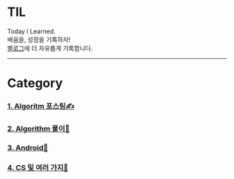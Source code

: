 # TIL

Today I Learned.  
배움을, 성장을 기록하자!  
[벨로그](https://velog.io/@kuronuma_daisy)에 더 자유롭게 기록합니다.


---    

# Category    

### [1. Algoritm 포스팅✍️](https://github.com/yndoo/TIL/tree/main/%EC%95%8C%EA%B3%A0%EB%A6%AC%EC%A6%98)  
### [2. Algorithm 풀이🧵](https://github.com/yndoo/algorithm-study)
### [3. Android📱](https://github.com/yndoo/TIL/tree/main/Android)  
### [4. CS 및 여러 가지📖](https://github.com/yndoo/TIL/tree/main/CS)  

<!-- 
<details>
<summary>Android(with kotlin)</summary>
<div markdown="1">       

* TIL 2023-06-26 - [com.google.gson.stream.MalformedJsonException: Unterminated object at line 관련 에러](https://github.com/yndoo/TIL/blob/main/Android/com.google.gson.stream.MalformedJsonException%3A%20Unterminated%20object%20at%20line%20%EA%B4%80%EB%A0%A8%20%EC%97%90%EB%9F%AC.md)
* TIL 2023-07-01 - [Kotlin 기초 - 변수와 함수](https://github.com/yndoo/TIL/blob/main/Android/Kotlin%20%EA%B8%B0%EC%B4%88%20-%20%EB%B3%80%EC%88%98%EC%99%80%20%ED%95%A8%EC%88%98.md)
* TIL 2023-07-02 - [Kotlin 기초 - 조건문과 반복문](https://github.com/yndoo/TIL/blob/main/Android/Kotlin%20%EA%B8%B0%EC%B4%88%20-%20%EC%A1%B0%EA%B1%B4%EB%AC%B8%EA%B3%BC%20%EB%B0%98%EB%B3%B5%EB%AC%B8.md)
* TIL 2023-07-03 - [Kotlin 기초 - 클래스와 생성자](https://github.com/yndoo/TIL/blob/main/Android/Kotlin%20%EA%B8%B0%EC%B4%88%20-%20%ED%81%B4%EB%9E%98%EC%8A%A4%EC%99%80%20%EC%83%9D%EC%84%B1%EC%9E%90.md)
* TIL 2023-07-04 - [[Kotlin] 상속](https://github.com/yndoo/TIL/blob/main/Android/%5BKotlin%5D%20%EC%83%81%EC%86%8D.md)
* TIL 2023-07-05 - [비밀번호 확인 화면 구현](https://github.com/yndoo/AndroidPracticeProjects/tree/master/pw_view), [Android Studio 에러 기록"is translated here but not found in default locale" & "Unresolved reference: activity_main"](https://github.com/yndoo/TIL/blob/main/Android/Android%20Studio%20%EC%97%90%EB%9F%AC%20%22is%20translated%20here%20but%20not%20found%20in%20default%20locale%22%20%26%20%22Unresolved%20reference%3A%20activity_main%22.md)
* TIL 2023-07-07 - [Splash Screen 만들기(kotlin)](https://github.com/yndoo/TIL/blob/main/Android/Splash%20Screen%20%EB%A7%8C%EB%93%A4%EA%B8%B0(kotlin).md)
* TIL 2023-07-09 - [Retrofit2 통신](https://github.com/yndoo/TIL/blob/main/Android/Retrofit2%20%ED%86%B5%EC%8B%A0.md)
* TIL 2023-07-11 - [뷰 클래스와 화면 구성](https://github.com/yndoo/TIL/blob/main/Android/%EB%B7%B0%20%ED%81%B4%EB%9E%98%EC%8A%A4%EC%99%80%20%ED%99%94%EB%A9%B4%20%EA%B5%AC%EC%84%B1.md)
* TIL 2023-07-12 - [기본적인 뷰와 속성(작성 중)](https://velog.io/@kuronuma_daisy/android7)
* TIL 2023-07-14 - [뷰와 속성 예시 추가작성](https://github.com/yndoo/TIL/blob/main/Android/%EA%B8%B0%EB%B3%B8%EC%A0%81%EC%9D%B8%20%EB%B7%B0%EC%99%80%20%EC%86%8D%EC%84%B1.md)
* TIL 2023-07-16 - [Kotlin 클래스 종류](https://github.com/yndoo/TIL/blob/main/Android/%5BKotlin%5D%20%ED%81%B4%EB%9E%98%EC%8A%A4%20%EC%A2%85%EB%A5%98.md)
* TIL 2023-07-17 - [Kotlin 데이터 클래스 함수 내용 추가](https://github.com/yndoo/TIL/blob/main/Android/%5BKotlin%5D%20%EB%8D%B0%EC%9D%B4%ED%84%B0%20%EC%A2%85%EB%A5%98.md)
* TIL 2023-07-24 - [뷰 바인딩](https://github.com/yndoo/TIL/blob/main/Android/%EB%B7%B0%EB%B0%94%EC%9D%B8%EB%94%A9.md)
* TIL 2023-07-25 - [Kotlin 오브젝트 클래스 추가](https://github.com/yndoo/TIL/blob/main/Android/%5BKotlin%5D%20%EB%8D%B0%EC%9D%B4%ED%84%B0%20%EC%A2%85%EB%A5%98.md)
* TIL 2023-07-26 - [Koltin 컴패니언 클래스](https://github.com/yndoo/TIL/blob/main/Android/%5BKotlin%5D%20%EB%8D%B0%EC%9D%B4%ED%84%B0%20%EC%A2%85%EB%A5%98.md)
* TIL 2023-07-28 - [Kotlin 람다 함수 정리](https://github.com/yndoo/TIL/blob/main/Android/%5BKotlin%5D%20%EB%9E%8C%EB%8B%A4%20%ED%95%A8%EC%88%98%EC%99%80%20%EA%B3%A0%EC%B0%A8%20%ED%95%A8%EC%88%98.md)
* TIL 2023-07-29 - [Kotlin 람다 함수 마무리, 함수 타입](https://github.com/yndoo/TIL/blob/main/Android/%5BKotlin%5D%20%EB%9E%8C%EB%8B%A4%20%ED%95%A8%EC%88%98%EC%99%80%20%EA%B3%A0%EC%B0%A8%20%ED%95%A8%EC%88%98.md)
* TIL 2023-07-30 - [전화번호 키패드 구현](https://github.com/yndoo/AndroidPracticeProjects/tree/master/ch7_layout)
* TIL 2023-08-01 - [스톱워치 기능 구현](https://github.com/yndoo/AndroidPracticeProjects/tree/master/ch8_event), [패키지명 변경 방법 작성](https://github.com/yndoo/TIL/blob/main/Android/%EC%95%88%EB%93%9C%EB%A1%9C%EC%9D%B4%EB%93%9C%20%EC%8A%A4%ED%8A%9C%EB%94%94%EC%98%A4%20%ED%8C%A8%ED%82%A4%EC%A7%80%EB%AA%85%20%EB%B3%80%EA%B2%BD%20%EB%B0%A9%EB%B2%95.md)
* TIL 2023-08-02 - [스톱워치 기능, 뒤로 가기 버튼 이벤트 처리 설명](https://github.com/yndoo/AndroidPracticeProjects/blob/master/ch8_event/README.md)
* TIL 2023-08-05 - [Kotlin typelias 설명 추가](https://github.com/yndoo/TIL/blob/main/Android/%5BKotlin%5D%20%EB%9E%8C%EB%8B%A4%20%ED%95%A8%EC%88%98%EC%99%80%20%EA%B3%A0%EC%B0%A8%20%ED%95%A8%EC%88%98.md)
* TIL 2023-08-07 - [Kotlin 타입 생략, 고차 함수 설명 추가](https://github.com/yndoo/TIL/blob/main/Android/%5BKotlin%5D%20%EB%9E%8C%EB%8B%A4%20%ED%95%A8%EC%88%98%EC%99%80%20%EA%B3%A0%EC%B0%A8%20%ED%95%A8%EC%88%98.md)
* TIL 2023-08-10 - [[Android Studio] requires androidx support 에러 기록](https://github.com/yndoo/TIL/blob/main/Android/%5BAndroid%20Studio%5D%20requires%20androidx%20support%20%EC%97%90%EB%9F%AC.md)
* TIL 2023-08-11 - [[Android Studio] "failed to update status to complete haxm" 해결](https://github.com/yndoo/TIL/blob/main/Android/%5BAndroid%20Studio%5D%20%22failed%20to%20update%20status%20to%20complete%20haxm%22%20%ED%95%B4%EA%B2%B0.md)  
* TIL 2023-08-13 - [잭팟 주사위 앱 개발](https://github.com/yndoo/dice_app)
* TIL 2023-08-14 - [잭팟 주사위 앱 마무리 및 포스팅](https://github.com/yndoo/dice_app/blob/master/README.md)
* TIL 2023-08-16 - [명언 앱 개발](https://github.com/yndoo/GoodWordsApp)
* TIL 2023-08-17 - [랜덤 명언 앱, ListView, font 적용 기록](https://github.com/yndoo/TIL/blob/main/Android/%EB%9E%9C%EB%8D%A4%20%EB%AA%85%EC%96%B8%20%EC%95%B1%2C%20ListView%2C%20font%20%EC%A0%81%EC%9A%A9.md)
* TIL 2023-08-18 - [RecyclerView 리사이클러뷰, 클릭 이벤트 처리 기록](https://github.com/yndoo/recyclerview_ex)
* TIL 2023-08-19 - [setResult 등 활용 액티비티간 데이터 전송(랜덤 명업 앱Ver.2)](https://github.com/yndoo/GoodWordsApp/blob/master/README.md)
* TIL 2023-08-20 - [Koltin 널 안전성 연산자 기록](https://github.com/yndoo/TIL/blob/main/Android/%5BKotlin%5D%20%EB%84%90%20%EC%95%88%EC%A0%84%EC%84%B1%20(%3F%20.%3F%20%3F%3A%20!!%20%EC%97%B0%EC%82%B0%EC%9E%90).md)
* TIL 2023-08-21 - [가수별 노래 리스트 앱 개발 마무리](https://github.com/yndoo/trot_list)
* TIL 2023-08-22 - [Navigaion, Fragment 활용 포스팅](https://github.com/yndoo/trot_list/blob/master/README.md)
* TIL 2023-08-23 - [책읽고 인텐트 이해하기 - 인텐트 정리](https://github.com/yndoo/TIL/blob/main/Android/%EC%9D%B8%ED%85%90%ED%8A%B8%20%EC%9D%B4%ED%95%B4%ED%95%98%EA%B8%B0.md)
* TIL 2023-08-24 - [책읽고 인텐트 이해하기 - 엑스트라 데이터](https://github.com/yndoo/TIL/blob/main/Android/%EC%9D%B8%ED%85%90%ED%8A%B8%20%EC%9D%B4%ED%95%B4%ED%95%98%EA%B8%B0.md)
* TIL 2023-08-26 - [책읽고 인텐트 이해하기 - 화면 되돌리기](https://github.com/yndoo/TIL/blob/main/Android/%EC%9D%B8%ED%85%90%ED%8A%B8%20%EC%9D%B4%ED%95%B4%ED%95%98%EA%B8%B0.md)
* TIL 2023-08-27 - [Firebase 회원가입, 이메일 로그인, 익명 로그인](https://github.com/yndoo/firebase_login_test)
* TIL 2023-08-29 - [운동 메모 애플리케이션 제작, 구조도 작성](https://github.com/yndoo/DietMemoApp/blob/master/ver.1%20%EC%84%A4%EB%AA%85.md)
* TIL 2023-08-30 - [[Android] 아이템 모서리 둥글게 Radius](https://github.com/yndoo/TIL/blob/main/Android/%5BAndroid%5D%20%EC%95%84%EC%9D%B4%ED%85%9C%20%EB%AA%A8%EC%84%9C%EB%A6%AC%20%EB%91%A5%EA%B8%80%EA%B2%8C%20%EB%A7%8C%EB%93%A4%EA%B8%B0%20Radius.md)
* TIL 2023-09-03 - [운동 메모 앱 수정 - 식단 메모 기능 추가](https://github.com/yndoo/DietMemoApp/commit/7c52b29c2c3f5818196100118c2f75582876a37a)
* TIL 2023-09-04 - [운동 메모 앱 수정 - 프로필 세팅 UI 추가](https://github.com/yndoo/DietMemoApp/commit/112aa4fa7608cc059ae800a02cc015a8b7f83dd9)
* TIL 2023-09-05 - [영민이를 위한 운동 메모 앱 ver.2 완성!!](https://github.com/yndoo/DietMemoApp)
* TIL 2023-09-16 - [망고플레이트 앱버전 만들어보기 - 맛집리스트 추가](https://github.com/yndoo/mango_contents)
* TIL 2023-09-19 - [망고플레이트 앱버전 만들어보기 - 북마크 기능 추가 및 README 작성](https://github.com/yndoo/mango_contents)
* TIL 2023-09-20 - [D-Day 앱 만들기](https://github.com/yndoo/Dday_App)  

</div>
</details>

<details>
<summary>CS</summary>
<div markdown="1">       


* TIL 2023-06-29 - [가상 메모리와 스레싱](https://github.com/yndoo/TIL/blob/main/CS/%EA%B0%80%EC%83%81%20%EB%A9%94%EB%AA%A8%EB%A6%AC%EC%99%80%20%EC%8A%A4%EB%A0%88%EC%8B%B1.md)
* TIl 2023-07-03 - [정처기 실기 공부](https://github.com/yndoo/TIL/blob/main/CS/%EC%A0%95%EC%B2%98%EA%B8%B0%20%EC%8B%A4%EA%B8%B0%20%EA%B3%B5%EB%B6%80.md)
* TIL 2023-07-04 - [정처기 실기 정리 추가](https://github.com/yndoo/TIL/blob/main/CS/%EC%A0%95%EC%B2%98%EA%B8%B0%20%EC%8B%A4%EA%B8%B0%20%EA%B3%B5%EB%B6%80.md)
* TIL 2023-07-06 - [SQL(정처기 실기)](https://github.com/yndoo/TIL/blob/main/CS/SQL(%EC%A0%95%EC%B2%98%EA%B8%B0%20%EC%8B%A4%EA%B8%B0).md)
* TIL 2023-07-10 - [정처기 실기 정리 추가](https://github.com/yndoo/TIL/blob/main/CS/%EC%A0%95%EC%B2%98%EA%B8%B0%20%EC%8B%A4%EA%B8%B0%20%EA%B3%B5%EB%B6%80.md)
* TIL 2023-07-13 - [SQL 정리 추가](https://github.com/yndoo/TIL/blob/main/CS/SQL(%EC%A0%95%EC%B2%98%EA%B8%B0%20%EC%8B%A4%EA%B8%B0).md)
* TIL 2023-07-15 - [정처기 정리 추가(보안 공격 위주)](https://github.com/yndoo/TIL/blob/main/CS/%EC%A0%95%EC%B2%98%EA%B8%B0%20%EC%8B%A4%EA%B8%B0%20%EA%B3%B5%EB%B6%80.md)
* TIL 2023-07-19 - [정처기 암기법](https://github.com/yndoo/TIL/blob/main/CS/%EC%A0%95%EC%B2%98%EA%B8%B0%20%EC%8B%A4%EA%B8%B0%20%EC%95%94%EA%B8%B0%EB%B2%95.md)
* TIL 2023-07-20 - [정처기 암기법 추가](https://github.com/yndoo/TIL/blob/main/CS/%EC%A0%95%EC%B2%98%EA%B8%B0%20%EC%8B%A4%EA%B8%B0%20%EC%95%94%EA%B8%B0%EB%B2%95.md)
* TIL 2023-07-21 - [정처기-암호화 알고리즘](https://velog.io/@kuronuma_daisy/%EC%95%94%ED%98%B8%ED%99%94-%EC%95%8C%EA%B3%A0%EB%A6%AC%EC%A6%98)
* TIL 2023-07-22 - [프로세스 스케줄링](https://github.com/yndoo/TIL/blob/main/CS/%ED%94%84%EB%A1%9C%EC%84%B8%EC%8A%A4%20%EC%8A%A4%EC%BC%80%EC%A4%84%EB%A7%81.md)
* TIL 2023-09-20 - [디자인패턴 - 싱글톤 패턴](https://github.com/yndoo/TIL/blob/main/CS/%EB%94%94%EC%9E%90%EC%9D%B8%20%ED%8C%A8%ED%84%B4%20-%20%EC%8B%B1%EA%B8%80%ED%86%A4%20%ED%8C%A8%ED%84%B4.md)  


</div>
</details>

<details>
<summary>알고리즘에 대하여(포스팅)</summary>
<div markdown="1">      
 
* TIL 2023-06-28 - [Python3 Tips : 유용했던 내장함수, 자료구조 정리](https://github.com/yndoo/TIL/blob/main/Python/Python%20Tips%20%EB%AA%A8%EC%9D%8C.md)
* TIl 2023-08-08 - [N-Queens 문제 이해, 풀이(Python, C++)](https://github.com/yndoo/TIL/blob/main/%EC%95%8C%EA%B3%A0%EB%A6%AC%EC%A6%98/N-Queens%20%EB%AC%B8%EC%A0%9C%20%EC%9D%B4%ED%95%B4%2C%20%ED%92%80%EC%9D%B4(Python%2C%20C%2B%2B).md)
* TIL 2023-08-09 - [C++ 문자열 Split](https://github.com/yndoo/TIL/blob/main/%EC%95%8C%EA%B3%A0%EB%A6%AC%EC%A6%98/C%2B%2B%20%EB%AC%B8%EC%9E%90%EC%97%B4%20split()%20%EA%B5%AC%ED%98%84.md)
* TIL 2023-08-12 - [C++ sort, priority_queue 기록](https://github.com/yndoo/TIL/blob/main/%EC%95%8C%EA%B3%A0%EB%A6%AC%EC%A6%98/%5BC%2B%2B%5D%20sort%2C%20prioruty_queue%20%EA%B8%B0%EB%A1%9D.md)
* TIL 2023-09-14 - [C++ Tips 적는 곳](https://github.com/yndoo/TIL/blob/main/%EC%95%8C%EA%B3%A0%EB%A6%AC%EC%A6%98/%5BC%2B%2B%5D%20%EC%BD%94%ED%85%8C%20Tips%20%EC%88%98%EC%A7%91%20%EC%A4%91.md)

</div>
</details>

<details>
<summary>Algorithm 문제(코드)</summary>
<div markdown="1">       
 

### baekjoon online judge  
  * TIL 2023-06-27 - [백준13335](https://github.com/yndoo/algorithm-study/tree/main/%EB%B0%B1%EC%A4%80/Silver/13335.%E2%80%85%ED%8A%B8%EB%9F%AD)
  * TIL 2023-06-29 - [백준16967](https://github.com/yndoo/algorithm-study/tree/main/%EB%B0%B1%EC%A4%80/Silver/16967.%E2%80%85%EB%B0%B0%EC%97%B4%E2%80%85%EB%B3%B5%EC%9B%90%ED%95%98%EA%B8%B0)
  * TIL 2023-07-27 - 백트래킹 세 문제 [백준N-Queen](https://github.com/yndoo/algorithm-study/tree/main/%EB%B0%B1%EC%A4%80/Gold/9663.%E2%80%85N%EF%BC%8DQueen), [백준 N과 M(3)](https://github.com/yndoo/algorithm-study/tree/main/%EB%B0%B1%EC%A4%80/Silver/15651.%E2%80%85N%EA%B3%BC%E2%80%85M%E2%80%85%EF%BC%883%EF%BC%89), [백준 N과 M(4)](https://github.com/yndoo/algorithm-study/tree/main/%EB%B0%B1%EC%A4%80/Silver/15652.%E2%80%85N%EA%B3%BC%E2%80%85M%E2%80%85%EF%BC%884%EF%BC%89)
  * TIL 2023-08-03 - [2468 안전 영역](https://github.com/yndoo/algorithm-study/tree/main/%EB%B0%B1%EC%A4%80/Silver/2468.%E2%80%85%EC%95%88%EC%A0%84%E2%80%85%EC%98%81%EC%97%AD)
  * TIL 2023-08-06 - DP 두 문제 [12865 평범한 배낭](https://github.com/yndoo/algorithm-study/tree/main/%EB%B0%B1%EC%A4%80/Gold/12865.%E2%80%85%ED%8F%89%EB%B2%94%ED%95%9C%E2%80%85%EB%B0%B0%EB%82%AD), [10844 쉬운 계단 수](https://github.com/yndoo/algorithm-study/tree/main/%EB%B0%B1%EC%A4%80/Silver/10844.%E2%80%85%EC%89%AC%EC%9A%B4%E2%80%85%EA%B3%84%EB%8B%A8%E2%80%85%EC%88%98)
  * TIL 2023-08-28 - [틱택토](https://github.com/yndoo/algorithm-study/tree/main/%EB%B0%B1%EC%A4%80/Gold/7682.%E2%80%85%ED%8B%B1%ED%83%9D%ED%86%A0), [문자열 게임2](https://github.com/yndoo/algorithm-study/blob/main/%EB%B0%B1%EC%A4%80/Gold/20437.%E2%80%85%EB%AC%B8%EC%9E%90%EC%97%B4%E2%80%85%EA%B2%8C%EC%9E%84%E2%80%852/README.md)
  * TIL 2023-08-31 - [알파벳](https://github.com/yndoo/algorithm-study/tree/main/%EB%B0%B1%EC%A4%80/Gold/1987.%E2%80%85%EC%95%8C%ED%8C%8C%EB%B2%B3), [동전 2](https://github.com/yndoo/algorithm-study/tree/main/%EB%B0%B1%EC%A4%80/Gold/2294.%E2%80%85%EB%8F%99%EC%A0%84%E2%80%852)
  * TIL 2023-09-02 - DP 유형복습 및 풀이(너무 어렵다..😭) [내려가기](https://github.com/yndoo/algorithm-study/tree/main/%EB%B0%B1%EC%A4%80/Gold/2096.%E2%80%85%EB%82%B4%EB%A0%A4%EA%B0%80%EA%B8%B0), [스티커](https://github.com/yndoo/algorithm-study/tree/main/%EB%B0%B1%EC%A4%80/Silver/9465.%E2%80%85%EC%8A%A4%ED%8B%B0%EC%BB%A4)
  * TIL 2023-09-04 - DP 타일링 공부.. 및 풀이 [타일채우기](https://github.com/yndoo/algorithm-study/tree/main/%EB%B0%B1%EC%A4%80/Gold/2133.%E2%80%85%ED%83%80%EC%9D%BC%E2%80%85%EC%B1%84%EC%9A%B0%EA%B8%B0), [암호코드](https://github.com/yndoo/algorithm-study/tree/main/%EB%B0%B1%EC%A4%80/Gold/2011.%E2%80%85%EC%95%94%ED%98%B8%EC%BD%94%EB%93%9C)
  * TIL 2023-09-08 - DP 세 문제 공부..(또?) [0908](https://github.com/yndoo/algorithm-study/commits/main)
  * TIL 2023-09-13 - C++로 전향 후 첫 기록?ㅠㅠ 재귀 공부 [하노이 탑 이동 순서](https://github.com/yndoo/algorithm-study/tree/main/%EB%B0%B1%EC%A4%80/Gold/11729.%E2%80%85%ED%95%98%EB%85%B8%EC%9D%B4%E2%80%85%ED%83%91%E2%80%85%EC%9D%B4%EB%8F%99%E2%80%85%EC%88%9C%EC%84%9C), [Z](https://github.com/yndoo/algorithm-study/tree/main/%EB%B0%B1%EC%A4%80/Silver/1074.%E2%80%85Z)
  * TIL 2023-09-19 - [탑](https://github.com/yndoo/algorithm-study/tree/main/%EB%B0%B1%EC%A4%80/Gold/2493.%E2%80%85%ED%83%91)  
    
    
### Programmers
  * TIL 2023-07-26 - [n진수 게임](https://github.com/yndoo/algorithm-study/tree/main/%ED%94%84%EB%A1%9C%EA%B7%B8%EB%9E%98%EB%A8%B8%EC%8A%A4/lv2/17687.%E2%80%85%EF%BC%BB3%EC%B0%A8%EF%BC%BD%E2%80%85n%EC%A7%84%EC%88%98%E2%80%85%EA%B2%8C%EC%9E%84)
  * TIL 2023-07-31 - [더 맵게](https://github.com/yndoo/algorithm-study/tree/main/%ED%94%84%EB%A1%9C%EA%B7%B8%EB%9E%98%EB%A8%B8%EC%8A%A4/lv2/42626.%E2%80%85%EB%8D%94%E2%80%85%EB%A7%B5%EA%B2%8C), [하노이의 탑](https://github.com/yndoo/algorithm-study/tree/main/%ED%94%84%EB%A1%9C%EA%B7%B8%EB%9E%98%EB%A8%B8%EC%8A%A4/lv2/12946.%E2%80%85%ED%95%98%EB%85%B8%EC%9D%B4%EC%9D%98%E2%80%85%ED%83%91), [오픈채팅방](https://github.com/yndoo/algorithm-study/tree/main/%ED%94%84%EB%A1%9C%EA%B7%B8%EB%9E%98%EB%A8%B8%EC%8A%A4/lv2/42888.%E2%80%85%EC%98%A4%ED%94%88%EC%B1%84%ED%8C%85%EB%B0%A9)

### 소프티어
  * TIL 2023-08-03 - [장애물 인식 프로그램](https://github.com/yndoo/algorithm-study/tree/main/%EC%86%8C%ED%94%84%ED%8B%B0%EC%96%B4/%EC%9E%A5%EC%95%A0%EB%AC%BC%20%EC%9D%B8%EC%8B%9D%20%ED%94%84%EB%A1%9C%EA%B7%B8%EB%9E%A8)
  * TIL 2023-08-04 - Level 2 세 문제 [비밀 메뉴](https://github.com/yndoo/algorithm-study/tree/main/%EC%86%8C%ED%94%84%ED%8B%B0%EC%96%B4/%EB%B9%84%EB%B0%80%20%EB%A9%94%EB%89%B4), [회의실 예약](https://github.com/yndoo/algorithm-study/tree/main/%EC%86%8C%ED%94%84%ED%8B%B0%EC%96%B4/%ED%9A%8C%EC%9D%98%EC%8B%A4%20%EC%98%88%EC%95%BD), [지도 자동 구축](https://github.com/yndoo/algorithm-study/tree/main/%EC%86%8C%ED%94%84%ED%8B%B0%EC%96%B4/%EC%A7%80%EB%8F%84%20%EC%9E%90%EB%8F%99%20%EA%B5%AC%EC%B6%95)

</div>
</details>

<details>
<summary>ETC</summary>
<div markdown="1">       

* TIL 2023-06-22 - [Postman MockServer & 백준1655](https://github.com/yndoo/TIL/blob/main/Postman/Postman%20MockServer.md)
* TIL 2023-06-30 - [현대모비스 알고리즘 경진대회 예선 참가](https://velog.io/@kuronuma_daisy/23%EB%85%84-%ED%98%84%EB%8C%80%EB%AA%A8%EB%B9%84%EC%8A%A4-%EC%95%8C%EA%B3%A0%EB%A6%AC%EC%A6%98-%EA%B2%BD%EC%A7%84%EB%8C%80%ED%9A%8C-%EC%98%88%EC%84%A0-%ED%9B%84%EA%B8%B0) & 프로그래머스 SQL 1레벨 6문제
* TIL 2023-07-08 - [시험 후기](https://velog.io/@kuronuma_daisy/TIL-2023-07-08)
* TIL 2023-07-18 - [일기 TIL](https://velog.io/@kuronuma_daisy/%EC%9D%BC%EA%B8%B0)
* TIL 2023-07-23 - [정처기 시험 후기](https://velog.io/@kuronuma_daisy/%EC%A0%95%EB%B3%B4%EC%B2%98%EB%A6%AC%EA%B8%B0%EC%82%AC-%EC%8B%A4%EA%B8%B0-%ED%9B%84%EA%B8%B0)

</div>
</details>

-->
